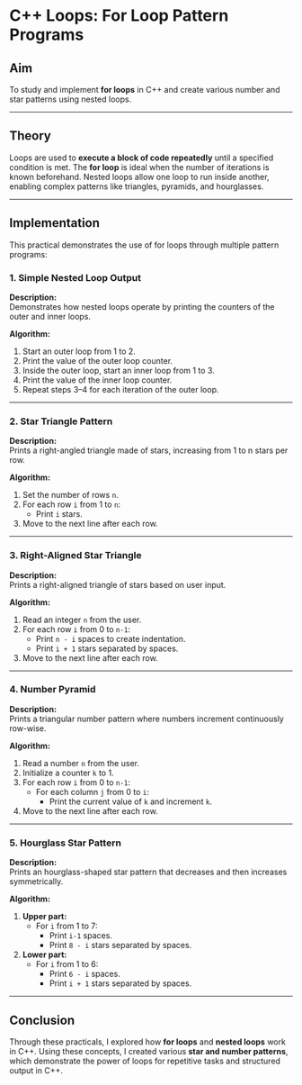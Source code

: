 # C++ Loops: For Loop Pattern Programs

## Aim
To study and implement **for loops** in C++ and create various number and star patterns using nested loops.

---

## Theory
Loops are used to **execute a block of code repeatedly** until a specified condition is met. The **for loop** is ideal when the number of iterations is known beforehand. Nested loops allow one loop to run inside another, enabling complex patterns like triangles, pyramids, and hourglasses.

---

## Implementation
This practical demonstrates the use of for loops through multiple pattern programs:

### 1. Simple Nested Loop Output
**Description:**  
Demonstrates how nested loops operate by printing the counters of the outer and inner loops.  

**Algorithm:**  
1. Start an outer loop from 1 to 2.  
2. Print the value of the outer loop counter.  
3. Inside the outer loop, start an inner loop from 1 to 3.  
4. Print the value of the inner loop counter.  
5. Repeat steps 3–4 for each iteration of the outer loop.  

---

### 2. Star Triangle Pattern
**Description:**  
Prints a right-angled triangle made of stars, increasing from 1 to n stars per row.  

**Algorithm:**  
1. Set the number of rows `n`.  
2. For each row `i` from 1 to `n`:  
   - Print `i` stars.  
3. Move to the next line after each row.  

---

### 3. Right-Aligned Star Triangle
**Description:**  
Prints a right-aligned triangle of stars based on user input.  

**Algorithm:**  
1. Read an integer `n` from the user.  
2. For each row `i` from 0 to `n-1`:  
   - Print `n - i` spaces to create indentation.  
   - Print `i + 1` stars separated by spaces.  
3. Move to the next line after each row.  

---

### 4. Number Pyramid
**Description:**  
Prints a triangular number pattern where numbers increment continuously row-wise.  

**Algorithm:**  
1. Read a number `n` from the user.  
2. Initialize a counter `k` to 1.  
3. For each row `i` from 0 to `n-1`:  
   - For each column `j` from 0 to `i`:  
     - Print the current value of `k` and increment `k`.  
4. Move to the next line after each row.  

---

### 5. Hourglass Star Pattern
**Description:**  
Prints an hourglass-shaped star pattern that decreases and then increases symmetrically.  

**Algorithm:**  
1. **Upper part:**  
   - For `i` from 1 to 7:  
     - Print `i-1` spaces.  
     - Print `8 - i` stars separated by spaces.  
2. **Lower part:**  
   - For `i` from 1 to 6:  
     - Print `6 - i` spaces.  
     - Print `i + 1` stars separated by spaces.  

---

## Conclusion
Through these practicals, I explored how **for loops** and **nested loops** work in C++. Using these concepts, I created various **star and number patterns**, which demonstrate the power of loops for repetitive tasks and structured output in C++.
